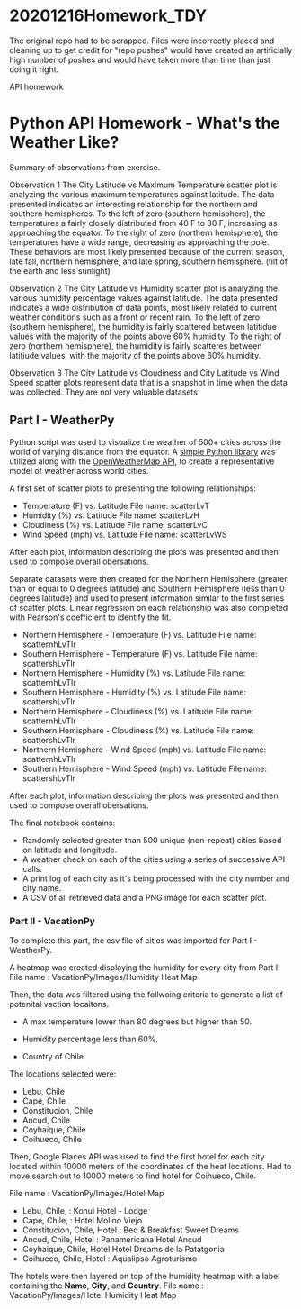 # 20201216Homework_TDY
The original repo had to be scrapped.  Files were incorrectly
placed and cleaning up to get credit for "repo pushes" would 
have created an artificially high number of pushes and would 
have taken more than time than just doing it right.

API homework
# Python API Homework - What's the Weather Like?

Summary of observations from exercise.

Observation 1
The City Latitude vs Maximum Temperature scatter plot is analyzing the various maximum temperatures against latitude.
The data presented indicates an interesting relationship for the northern and southern hemispheres.
To the left of zero (southern hemisphere), the temperatures a fairly closely distributed from 40 F to 80 F,
increasing as approaching the equator.
To the right of zero (northern hemisphere), the temperatures have a wide range, decreasing as approaching the pole.
These behaviors are most likely presented because of the current season,
late fall, northern hemisphere, and late spring, southern hemisphere. (tilt of the earth and less sunlight)

Observation 2
The City Latitude vs Humidity scatter plot is analyzing the various humidity percentage values against latitude.
The data presented indicates a wide distribution of data points, most likely related to current weather conditions
such as a front or recent rain.
To the left of zero (southern hemisphere), the humidity is fairly scattered between latitidue values
with the majority of the points above 60% humidity.
To the right of zero (northern hemisphere), the humidity is fairly scatteres between latitiude values,
with the majority of the points above 60% humidity.  

Observation 3
The City Latitude vs Cloudiness and City Latitude vs Wind Speed scatter plots
represent data that is a snapshot in time when the data was collected. 
They are not very valuable datasets.

## Part I - WeatherPy

Python script was used to visualize the weather of 500+ cities across the world of varying distance from the equator. A  [simple Python library](https://pypi.python.org/pypi/citipy) was utilized along with the [OpenWeatherMap API](https://openweathermap.org/api), to create a representative model of weather across world cities.

A first set of scatter plots to presenting the following relationships:

* Temperature (F) vs. Latitude
  File name: scatterLvT
* Humidity (%) vs. Latitude
  File name: scatterLvH
* Cloudiness (%) vs. Latitude
  File name: scatterLvC
* Wind Speed (mph) vs. Latitude
  File name: scatterLvWS

After each plot, information describing the plots was presented and then used to compose overall obersations.

Separate datasets were then created for the Northern Hemisphere (greater than or equal to 0 degrees latitude) and Southern Hemisphere (less than 0 degrees latitude) and used to present information similar to the first series of scatter plots.  Linear regression on each relationship was also completed with Pearson's coefficient to identify the fit. 

* Northern Hemisphere - Temperature (F) vs. Latitude
  File name: scatternhLvTlr
* Southern Hemisphere - Temperature (F) vs. Latitude
  File name: scattershLvTlr
* Northern Hemisphere - Humidity (%) vs. Latitude
  File name: scatternhLvTlr
* Southern Hemisphere - Humidity (%) vs. Latitude
  File name: scattershLvTlr
* Northern Hemisphere - Cloudiness (%) vs. Latitude
  File name: scatternhLvTlr
* Southern Hemisphere - Cloudiness (%) vs. Latitude
  File name: scattershLvTlr
* Northern Hemisphere - Wind Speed (mph) vs. Latitude
  File name: scatternhLvTlr
* Southern Hemisphere - Wind Speed (mph) vs. Latitude
  File name: scattershLvTlr

After each plot, information describing the plots was presented and then used to compose overall obersations.

The final notebook contains:

* Randomly selected greater than 500 unique (non-repeat) cities based on latitude and longitude.
* A weather check on each of the cities using a series of successive API calls.
* A print log of each city as it's being processed with the city number and city name.
* A CSV of all retrieved data and a PNG image for each scatter plot.

### Part II - VacationPy

To complete this part, the csv file of cities was imported for Part I - WeatherPy.

A heatmap was created displaying the humidity for every city from Part I.
File name : VacationPy/Images/Humidity Heat Map

Then, the data was filtered using the follwoing criteria to generate a list of potenital vaction locaitons.

  * A max temperature lower than 80 degrees but higher than 50.

  * Humidity percentage less than 60%.

  * Country of Chile.
  
  The locations selected were:
  
  * Lebu, Chile  
  * Cape, Chile
  * Constitucion, Chile
  * Ancud, Chile
  * Coyhaique, Chile
  * Coihueco, Chile

  
 Then, Google Places API was used to find the first hotel for each city located within 10000 meters of the coordinates of the heat locations.
 Had to move search out to 10000 meters to find hotel for Coihueco, Chile.
 
 File name : VacationPy/Images/Hotel Map
 
  * Lebu, Chile, : Konui Hotel - Lodge
  * Cape, Chile,  : Hotel Molino Viejo
  * Constitucion, Chile, Hotel : Bed & Breakfast Sweet Dreams
  * Ancud, Chile, Hotel : Panamericana Hotel Ancud
  * Coyhaique, Chile, Hotel Hotel Dreams de la Patatgonia
  * Coihueco, Chile, Hotel : Aqualipso Agroturismo
 

The hotels were then layered on top of the humidity heatmap with a label containing the **Name**, **City**, and **Country**.
File name : VacationPy/Images/Hotel Humidity Heat Map
